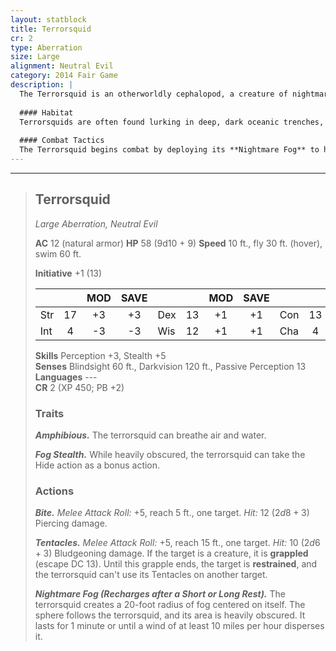 ```yaml
---
layout: statblock
title: Terrorsquid
cr: 2
type: Aberration
size: Large
alignment: Neutral Evil
category: 2014 Fair Game
description: |
  The Terrorsquid is an otherworldly cephalopod, a creature of nightmare that glides through both deep water and the open air. It uses its innate ability to generate a dense, obscuring fog, from which it launches surprise attacks with its long, powerful tentacles, binding and biting its unfortunate victims.
  
  #### Habitat
  Terrorsquids are often found lurking in deep, dark oceanic trenches, murky freshwater caves, or abandoned seaside fortresses. They can also hover in mist-shrouded swamps or mountain passes, using their **Nightmare Fog** to create an ideal hunting ground.
  
  #### Combat Tactics
  The Terrorsquid begins combat by deploying its **Nightmare Fog** to heavily obscure the area, then uses **Fog Stealth** to effectively hide as a bonus action. It uses its 15-foot reach **Tentacles** attack to grapple and restrain a target, then follows up with its powerful **Bite**. Its **Amphibious** nature allows it to flee easily into the nearest body of water.
---
```


___
> ## Terrorsquid
> *Large Aberration, Neutral Evil*
> 
> **AC** 12 (natural armor) **HP** 58 (9d10 + 9) **Speed** 10 ft., fly 30 ft. (hover), swim 60 ft.
> 
> **Initiative** +1 (13)
>
> | | | MOD | SAVE | | | MOD | SAVE | | | MOD | SAVE |
> |:--|:-:|:----:|:----:|:--|:-:|:----:|:----:|:--|:-:|:----:|:----:|
> |Str| 17| +3 | +3 |Dex| 13| +1 | +1 |Con| 13| +1 | +1 |
> |Int| 4| -3 | -3 |Wis| 12| +1 | +1 |Cha| 4| -3 | -3 |
>
> **Skills** Perception +3, Stealth +5  
> **Senses** Blindsight 60 ft., Darkvision 120 ft., Passive Perception 13  
> **Languages** ---  
> **CR** 2 (XP 450; PB +2)
>
> ### Traits
>
> ***Amphibious.*** The terrorsquid can breathe air and water.
>
> ***Fog Stealth.*** While heavily obscured, the terrorsquid can take the Hide action as a bonus action.
>
> ### Actions
>
> ***Bite.*** *Melee Attack Roll:* +5, reach 5 ft., one target. *Hit:* 12 ($2d8 + 3$) Piercing damage.
>
> ***Tentacles.*** *Melee Attack Roll:* +5, reach 15 ft., one target. *Hit:* 10 ($2d6 + 3$) Bludgeoning damage. If the target is a creature, it is **grappled** (escape DC 13). Until this grapple ends, the target is **restrained**, and the terrorsquid can't use its Tentacles on another target.
>
> ***Nightmare Fog (Recharges after a Short or Long Rest).*** The terrorsquid creates a 20-foot radius of fog centered on itself. The sphere follows the terrorsquid, and its area is heavily obscured. It lasts for 1 minute or until a wind of at least 10 miles per hour disperses it.
